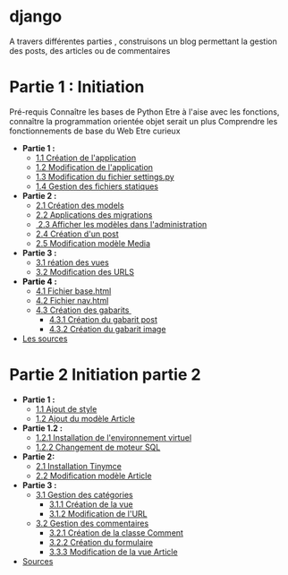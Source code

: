 # django
A travers différentes parties , construisons un blog permettant la gestion des posts, des articles ou de commentaires
# Partie 1 : Initiation
Pré-requis
Connaître les bases de Python
Etre à l'aise avec les fonctions, connaître la programmation orientée objet serait un plus
Comprendre les fonctionnements de base du Web
Etre curieux

<ul>
<li><strong>Partie 1 :&nbsp;</strong>
<ul>
<li><a href="#create_app">1.1 Cr&eacute;ation de l'application</a></li>
<li><a href="#update_app">1.2 Modification de l'application</a></li>
<li><a href="#update_setting">1.3 Modification du fichier settings.py</a></li>
<li><a href="#static_files">1.4 Gestion des fichiers statiques </a></li>
</ul>
</li>
<li><strong>Partie 2 :&nbsp;</strong>
<ul>
<li><a href="#create_models">2.1 Cr&eacute;ation des models</a></li>
<li><a href="#app_migrate">2.2 Applications des migrations </a></li>
<li><a href="#model_admin">&nbsp;2.3 Afficher les mod&egrave;les dans l'administration</a></li>
<li><a href="#create_post">2.4 Cr&eacute;ation d'un post </a></li>
<li><a href="#update_model_media">2.5 Modification mod&egrave;le Media</a></li>
</ul>
</li>
<li><strong>Partie 3 :&nbsp;</strong>
<ul>
<li><a href="#create_views">3.1&nbsp;</a><a href="#create_views">r&eacute;ation des vues</a></li>
<li><span style="color: #000000;"><a href="#update_urls">3.2 Modification des URLS </a></span></li>
</ul>
</li>
<li><strong><span style="color: #000000;">Partie 4 :</span></strong>
<ul>
<li><span style="color: #000000;"><a href="#base_html">4.1 Fichier base.html</a></span></li>
<li><span style="color: #000000;"><a href="#nav_">4.2 Fichier nav.html</a></span></li>
<li><span style="color: #000000;"><a href="#gabarit">4.3 Cr&eacute;ation des gabarits&nbsp;</a></span>
<ul>
<li><span ><a href="#posts_gabarit">4.3.1 Cr&eacute;ation du gabarit post </a></span></li>
<li><span><a href="#gabarit_image">4.3.2 Cr&eacute;ation du gabarit image</a></span></li>
</ul>
</li>
</ul>
</li>
<li><span><a href="#sources">Les sources</a></span></li>
</ul>

# Partie 2 Initiation partie 2 
<ul>
<li><strong>Partie 1 :</strong>
<ul>
<li><a href="#add_style">1.1 Ajout de style</a></li>
<li><a href="#add_article">1.2 Ajout du mod&egrave;le Article</a></li>
</ul>
</li>
<li><strong>Partie 1.2 :</strong>
<ul>
<li><a href="#add_venv">1.2.1 Installation de l'environnement virtuel</a></li>
<li><a href="#add_sql"> 1.2.2 Changement de moteur SQL</a></li>
</ul>
</li>
<li><strong>Partie 2:&nbsp;</strong>
<ul>
<li><a href="#add_tinymce">2.1 Installation Tinymce</a></li>
<li><a href="#update_article">2.2 Modification mod&egrave;le Article</a></li>
</ul>
</li>
<li><strong>Partie 3 :&nbsp;</strong>
<ul>
<li><a href="#search_cat">3.1 Gestion des cat&eacute;gories </a>
<ul>
<li><a href="#create_vue_cat">3.1.1 Cr&eacute;ation de la vue</a></li>
<li><a href="#update_url_cat">3.1.2 Modification de l'URL</a></li>
</ul>
</li>
<li><a href="#gestion_comment">3.2 Gestion des commentaires</a>
<ul>
<li><a href="#create_model_comment">3.2.1 Cr&eacute;ation de la classe Comment</a></li>
<li><a href="#create_form">3.2.2 Cr&eacute;ation du formulaire</a></li>
<li><a href="#update_view_article">3.3.3 Modification de la vue Article</a></li>
</ul>
</li>
</ul>
</li>
<li><a href="#sources">Sources</a></li>
</ul>


